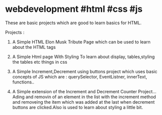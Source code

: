 # webdevelopment #html #css #js


These are basic projects which are good to learn basics for HTML.


Projects :
1. A Simple HTML Elon Musk Tribute Page which can be used to learn about the HTML tags 

2. A Simple Html page With Styling To learn about display, tables,styling the tables etc things in css

3. A Simple Increment,Decrement using buttons project which uses basic concepts of JS which are : querySelector, EventListner, innerText, functions..

4. A Simple extension of the Increment and Decrement Counter Project... Ading and removin of an element in the list with the increment method and removeing the item which was added at the last when decrement buttons are clicked.Also is used to learn about styling a little bit.


